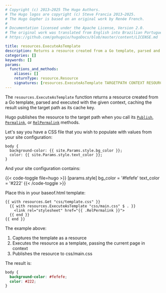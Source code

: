```yaml
---
# Copyright (c) 2013–2025 The Hugo Authors.
# The Hugo logos are copyright (c) Steve Francia 2013–2025.
# The Hugo Gopher is based on an original work by Renée French.
#
# Documentation licensed under the Apache License, Version 2.0.
# The original work was translated from English into Brazilian Portuguese.
# https://github.com/gohugoio/hugoDocs/blob/master/content/LICENSE.md

title: resources.ExecuteAsTemplate
description: Returns a resource created from a Go template, parsed and executed with the given context.
categories: []
keywords: []
params:
  functions_and_methods:
    aliases: []
    returnType: resource.Resource
    signatures: [resources.ExecuteAsTemplate TARGETPATH CONTEXT RESOURCE]
---
```


The `resources.ExecuteAsTemplate` function returns a resource created from a Go template, parsed and executed with the given context, caching the result using the target path as its cache key.

Hugo publishes the resource to the target path when you call its [`Publish`], [`Permalink`], or [`RelPermalink`] methods.

Let's say you have a CSS file that you wish to populate with values from your site configuration:

```go-html-template {file="assets/css/template.css"}
body {
  background-color: {{ site.Params.style.bg_color }};
  color: {{ site.Params.style.text_color }};
}
```

And your site configuration contains:

{{< code-toggle file=hugo >}}
[params.style]
bg_color = '#fefefe'
text_color = '#222'
{{< /code-toggle >}}

Place this in your baseof.html template:

```go-html-template
{{ with resources.Get "css/template.css" }}
  {{ with resources.ExecuteAsTemplate "css/main.css" $ . }}
    <link rel="stylesheet" href="{{ .RelPermalink }}">
  {{ end }}
{{ end }}
```

The example above:

1. Captures the template as a resource
1. Executes the resource as a template, passing the current page in context
1. Publishes the resource to css/main.css

The result is:

```css {file="public/css/main.css"}
body {
  background-color: #fefefe;
  color: #222;
}
```

[`publish`]: /methods/resource/publish/
[`permalink`]: /methods/resource/permalink/
[`relpermalink`]: /methods/resource/relpermalink/
